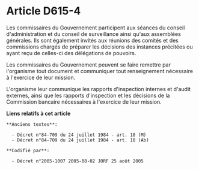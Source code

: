 # Article D615-4

Les commissaires du Gouvernement participent aux séances du conseil d'administration et du conseil de surveillance ainsi
qu'aux assemblées générales. Ils sont également invités aux réunions des comités et des commissions chargés de préparer les
décisions des instances précitées ou ayant reçu de celles-ci des délégations de pouvoirs.

Les commissaires du Gouvernement peuvent se faire remettre par l'organisme tout document et communiquer tout renseignement
nécessaire à l'exercice de leur mission.

L'organisme leur communique les rapports d'inspection internes et d'audit externes, ainsi que les rapports d'inspection et
les décisions de la Commission bancaire nécessaires à l'exercice de leur mission.

**Liens relatifs à cet article**

	**Anciens textes**:

	  - Décret n°84-709 du 24 juillet 1984 - art. 18 (M)
	  - Décret n°84-709 du 24 juillet 1984 - art. 18 (Ab)

	**Codifié par**:

	  - Décret n°2005-1007 2005-08-02 JORF 25 août 2005
